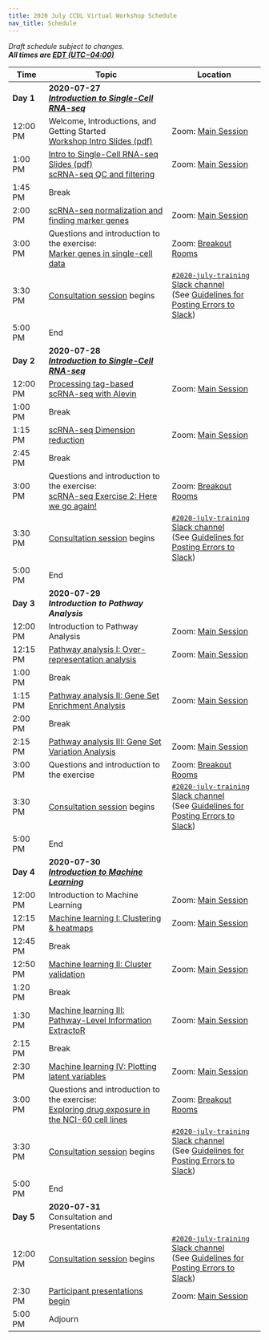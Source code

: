 ```yaml
---
title: 2020 July CCDL Virtual Workshop Schedule
nav_title: Schedule
---
```


<!--See an example from a past virtual workshop here: https://github.com/AlexsLemonade/2020-may-training/wiki/Schedule --> 

*Draft schedule subject to changes.* <br>
__*All times are [EDT (UTC−04:00)](https://www.timeanddate.com/time/zones/edt)*__

| Time        | Topic                                          | Location |
|-------------|------------------------------------------------|----------|
| **Day 1**   | **2020-07-27** <br> [**_Introduction to Single-Cell RNA-seq_**](https://github.com/AlexsLemonade/training-modules/blob/{{site.release_tag}}/scRNA-seq/README.md) |  |
| 12:00 PM    | Welcome, Introductions, and Getting Started <br> [Workshop Intro Slides (pdf)](../slides/2020-07-27_CCDL_Workshop_Intro.pdf) | Zoom: [Main Session](../virtual-setup/zoom-procedures.md#joining-a-zoom-call) |
| 1:00 PM     | [Intro to Single-Cell RNA-seq Slides (pdf)](../slides/2020-07-27_Intro_to_scRNA-seq.pdf) <br> [scRNA-seq QC and filtering](https://htmlpreview.github.io/?https://github.com/AlexsLemonade/training-modules/blob/{{site.release_tag}}/scRNA-seq/01-filtering_scRNA-seq.nb.html) | Zoom: [Main Session](../virtual-setup/zoom-procedures.md#joining-a-zoom-call) |
| 1:45 PM     | Break | |
| 2:00 PM     | [scRNA-seq normalization and finding marker genes](https://htmlpreview.github.io/?https://github.com/AlexsLemonade/training-modules/blob/{{site.release_tag}}/scRNA-seq/02-normalizing_scRNA-seq.nb.html) | Zoom: [Main Session](../virtual-setup/zoom-procedures.md#joining-a-zoom-call) |
| 3:00 PM     | Questions and introduction to the exercise: <br> [Marker genes in single-cell data](https://github.com/AlexsLemonade/training-modules/blob/{{site.release_tag}}/scRNA-seq/03-scrnaseq_day1_exercise.Rmd) | Zoom: [Breakout Rooms](../virtual-setup/zoom-procedures.md#using-zoom-breakout-rooms) |
| 3:30 PM     | [Consultation session](workshop-structure.md#consultation-sessions) begins | [`#2020-july-training` Slack channel](../virtual-setup/slack-procedures.md#general-use) <br> (See [Guidelines for Posting Errors to Slack](posting-errors-guidelines.md)) |
| 5:00 PM     | End             |
| **Day 2**   | **2020-07-28** <br> [**_Introduction to Single-Cell RNA-seq_**](https://github.com/AlexsLemonade/training-modules/blob/{{site.release_tag}}/scRNA-seq/README.md) |
| 12:00 PM    | [Processing tag-based scRNA-seq with Alevin](https://htmlpreview.github.io/?https://github.com/AlexsLemonade/training-modules/blob/{{site.release_tag}}/scRNA-seq/04-tag-based_scRNA-seq_processing.nb.html) | Zoom: [Main Session](../virtual-setup/zoom-procedures.md#joining-a-zoom-call) |
| 1:00 PM     | Break | |
| 1:15 PM     | [scRNA-seq Dimension reduction](https://htmlpreview.github.io/?https://github.com/AlexsLemonade/training-modules/blob/{{site.release_tag}}/scRNA-seq/05-dimension_reduction_scRNA-seq.nb.html) |  Zoom: [Main Session](../virtual-setup/zoom-procedures.md#joining-a-zoom-call) |
| 2:45 PM     | Break | | 
| 3:00 PM     | Questions and introduction to the exercise: <br> [scRNA-seq Exercise 2: Here we go again!](https://github.com/AlexsLemonade/training-modules/blob/{{site.release_tag}}/scRNA-seq/06-scrnaseq_day2_exercise.Rmd) | Zoom: [Breakout Rooms](../virtual-setup/zoom-procedures.md#using-zoom-breakout-rooms) | 
| 3:30 PM     | [Consultation session](workshop-structure.md#consultation-sessions)  begins | [`#2020-july-training` Slack channel](../virtual-setup/slack-procedures.md#general-use) <br> (See [Guidelines for Posting Errors to Slack](posting-errors-guidelines.md)) |
| 5:00 PM     | End | |
| **Day 3**   | **2020-07-29** <br> **_Introduction to Pathway Analysis_** |   |
| 12:00 PM    | Introduction to Pathway Analysis | Zoom: [Main Session](../virtual-setup/zoom-procedures.md#joining-a-zoom-call) |
| 12:15 PM    | [Pathway analysis I: Over-representation analysis](https://htmlpreview.github.io/?https://github.com/AlexsLemonade/training-modules/blob/{{site.release_tag}}/pathway-analysis/01-overrepresentation_analysis.nb.html) | Zoom: [Main Session](../virtual-setup/zoom-procedures.md#joining-a-zoom-call) |
| 1:00 PM     | Break | |
| 1:15 PM     | [Pathway analysis II: Gene Set Enrichment Analysis](https://htmlpreview.github.io/?https://github.com/AlexsLemonade/training-modules/blob/{{site.release_tag}}/pathway-analysis/02-gene_set_enrichment_analysis.nb.html) | Zoom: [Main Session](../virtual-setup/zoom-procedures.md#joining-a-zoom-call) | 
| 2:00 PM     | Break | |
| 2:15 PM     | [Pathway analysis III: Gene Set Variation Analysis](https://htmlpreview.github.io/?https://github.com/AlexsLemonade/training-modules/blob/{{site.release_tag}}/pathway-analysis/03-gene_set_variation_analysis.nb.html) |  Zoom: [Main Session](../virtual-setup/zoom-procedures.md#joining-a-zoom-call) |
| 3:00 PM     | Questions and introduction to the exercise | Zoom: [Breakout Rooms](../virtual-setup/zoom-procedures.md#using-zoom-breakout-rooms) | 
| 3:30 PM     | [Consultation session](workshop-structure.md#consultation-sessions)  begins | [`#2020-july-training` Slack channel](../virtual-setup/slack-procedures.md#general-use) <br> (See [Guidelines for Posting Errors to Slack](posting-errors-guidelines.md)) |
| 5:00 PM     | End | |
| **Day 4**   | **2020-07-30** <br> [**_Introduction to Machine Learning_**](https://github.com/AlexsLemonade/training-modules/blob/{{site.release_tag}}/machine-learning/README.md) | 
| 12:00 PM    | Introduction to Machine Learning | Zoom: [Main Session](../virtual-setup/zoom-procedures.md#joining-a-zoom-call) |
| 12:15 PM    | [Machine learning I: Clustering & heatmaps](https://htmlpreview.github.io/?https://github.com/AlexsLemonade/training-modules/blob/{{site.release_tag}}/machine-learning/01-openpbta_heatmap.nb.html) | Zoom: [Main Session](../virtual-setup/zoom-procedures.md#joining-a-zoom-call) |
| 12:45 PM    | Break | |
| 12:50 PM     | [Machine learning II: Cluster validation](https://htmlpreview.github.io/?https://github.com/AlexsLemonade/training-modules/blob/{{site.release_tag}}/machine-learning/02-openpbta_consensus_clustering.nb.html) | Zoom: [Main Session](../virtual-setup/zoom-procedures.md#joining-a-zoom-call) |
| 1:20 PM     | Break | |
| 1:30 PM     | [Machine learning III: Pathway-Level Information ExtractoR](https://htmlpreview.github.io/?https://github.com/AlexsLemonade/training-modules/blob/{{site.release_tag}}/machine-learning/03-openpbta_PLIER.nb.html) | Zoom: [Main Session](../virtual-setup/zoom-procedures.md#joining-a-zoom-call) |
| 2:15 PM     | Break | |
| 2:30 PM     | [Machine learning IV: Plotting latent variables](https://htmlpreview.github.io/?https://github.com/AlexsLemonade/training-modules/blob/{{site.release_tag}}/machine-learning/04-openpbta_plot_LV.nb.html) | Zoom: [Main Session](../virtual-setup/zoom-procedures.md#joining-a-zoom-call) |
| 3:00 PM     | Questions and introduction to the exercise: <br> [Exploring drug exposure in the NCI-60 cell lines](https://github.com/AlexsLemonade/training-modules/blob/{{site.release_tag}}/machine-learning/05-machine_learning_exercise.Rmd) | Zoom: [Breakout Rooms](../virtual-setup/zoom-procedures.md#using-zoom-breakout-rooms) | 
| 3:30 PM     | [Consultation session](workshop-structure.md#consultation-sessions)  begins | [`#2020-july-training` Slack channel](../virtual-setup/slack-procedures.md#general-use) <br> (See [Guidelines for Posting Errors to Slack](posting-errors-guidelines.md)) |
| 5:00 PM     | End | |  
| **Day 5**   | **2020-07-31** <br> Consultation and Presentations |     
| 12:00 PM    | [Consultation session](workshop-structure.md#consultation-sessions)  begins | [`#2020-july-training` Slack channel](../virtual-setup/slack-procedures.md#general-use) <br> (See [Guidelines for Posting Errors to Slack](posting-errors-guidelines.md)) |
| 2:30 PM     | [Participant presentations begin](workshop-structure.md#presentations) | Zoom: [Main Session](../virtual-setup/zoom-procedures.md#joining-a-zoom-call) |
| 5:00 PM     | Adjourn   |
